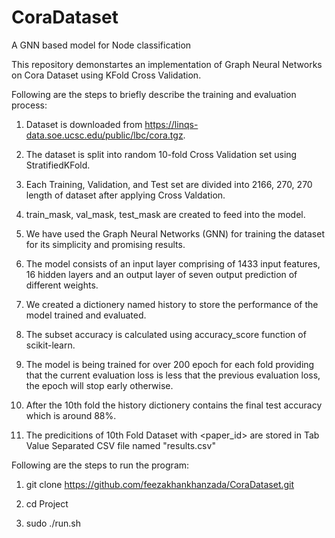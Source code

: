 # CoraDataset
A GNN based model for Node classification

This repository demonstartes an implementation of Graph Neural Networks on Cora Dataset using KFold Cross Validation. 

Following are the steps to briefly describe the training and evaluation process:

1. Dataset is downloaded from https://linqs-data.soe.ucsc.edu/public/lbc/cora.tgz.

2. The dataset is split into random 10-fold Cross Validation set using StratifiedKFold.

3. Each Training, Validation, and Test set are divided into 2166, 270, 270 length of dataset after applying Cross Valdation.

4. train_mask, val_mask, test_mask are created to feed into the model.

5. We have used the Graph Neural Networks (GNN) for training the dataset for its simplicity and promising results.

6. The model consists of an input layer comprising of 1433 input features, 16 hidden layers and an output layer of seven output prediction of different weights.

7. We created a dictionery named history to store the performance of the model trained and evaluated.

8. The subset accuracy is calculated using accuracy_score function of scikit-learn.

9. The model is being trained for over 200 epoch for each fold providing that the current evaluation loss is less that the previous evaluation loss, the epoch will stop early otherwise.

10. After the 10th fold the history dictionery contains the final test accuracy which is around 88%.

11. The predicitions of 10th Fold Dataset with <paper_id> are stored in Tab Value Separated CSV file named "results.csv"

Following are the steps to run the program:

1. git clone https://github.com/feezakhankhanzada/CoraDataset.git

2. cd Project

3. sudo ./run.sh
